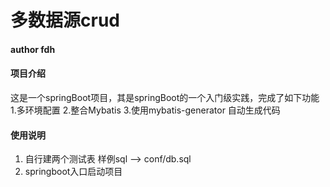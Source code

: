 # 多数据源crud

#### author fdh

#### 项目介绍
这是一个springBoot项目，其是springBoot的一个入门级实践，完成了如下功能
1.多环境配置
2.整合Mybatis
3.使用mybatis-generator 自动生成代码


#### 使用说明

1. 自行建两个测试表 样例sql --> conf/db.sql
2. springboot入口启动项目
